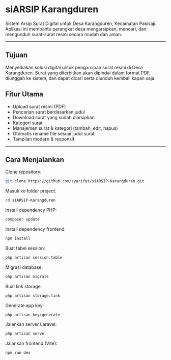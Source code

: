 
# siARSIP Karangduren

Sistem Arsip Surat Digital untuk Desa Karangduren, Kecamatan Pakisaji. Aplikasi ini membantu perangkat desa mengarsipkan, mencari, dan mengunduh surat-surat resmi secara mudah dan aman.

---

## Tujuan
Menyediakan solusi digital untuk pengarsipan surat resmi di Desa Karangduren. Surat yang diterbitkan akan dipindai dalam format PDF, diunggah ke sistem, dan dapat dicari serta diunduh kembali kapan saja.

## Fitur Utama
- Upload surat resmi (PDF)
- Pencarian surat berdasarkan judul
- Download surat yang sudah diarsipkan
- Kategori surat
- Manajemen surat & kategori (tambah, edit, hapus)
- Otomatis rename file sesuai judul surat
- Tampilan modern & responsif

---

## Cara Menjalankan
Clone repository:
```bash
git clone https://github.com/syarifat/siARSIP-Karangduren.git
```

Masuk ke folder project:
```bash
cd siARSIP-Karangduren
```

Install dependency PHP:
```bash
composer update
```

Install dependency frontend:
```bash
npm install
```

Buat tabel session:
```bash
php artisan session:table
```

Migrasi database:
```bash
php artisan migrate
```

Buat link storage:
```bash
php artisan storage:link
```

Generate app key:
```bash
php artisan key:generate
```

Jalankan server Laravel:
```bash
php artisan serve
```

Jalankan frontend (Vite):
```bash
npm run dev
```
